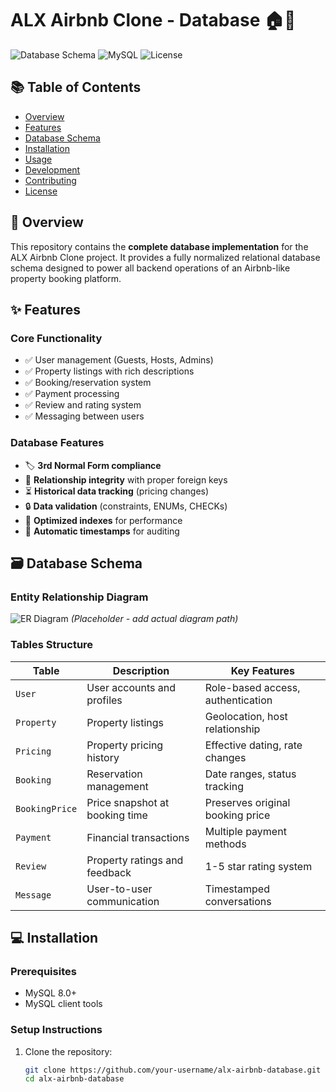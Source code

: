 # ALX Airbnb Clone - Database 🏠💾

![Database Schema](https://img.shields.io/badge/Schema-3NF-blue)
![MySQL](https://img.shields.io/badge/MySQL-8.0-orange)
![License](https://img.shields.io/badge/License-MIT-green)

## 📚 Table of Contents
- [Overview](#-overview)
- [Features](#-features)
- [Database Schema](#-database-schema)
- [Installation](#-installation)
- [Usage](#-usage)
- [Development](#-development)
- [Contributing](#-contributing)
- [License](#-license)

## 🌟 Overview

This repository contains the **complete database implementation** for the ALX Airbnb Clone project. It provides a fully normalized relational database schema designed to power all backend operations of an Airbnb-like property booking platform.

## ✨ Features

### Core Functionality
- ✅ User management (Guests, Hosts, Admins)
- ✅ Property listings with rich descriptions
- ✅ Booking/reservation system
- ✅ Payment processing
- ✅ Review and rating system
- ✅ Messaging between users

### Database Features
- 🏷️ **3rd Normal Form compliance**
- 🔗 **Relationship integrity** with proper foreign keys
- ⏳ **Historical data tracking** (pricing changes)
- 🔒 **Data validation** (constraints, ENUMs, CHECKs)
- 🚀 **Optimized indexes** for performance
- 📅 **Automatic timestamps** for auditing

## 🗃️ Database Schema

### Entity Relationship Diagram
![ER Diagram](docs/er_diagram.png) *(Placeholder - add actual diagram path)*

### Tables Structure

| Table          | Description                          | Key Features                          |
|----------------|--------------------------------------|---------------------------------------|
| `User`         | User accounts and profiles           | Role-based access, authentication     |
| `Property`     | Property listings                    | Geolocation, host relationship       |
| `Pricing`      | Property pricing history             | Effective dating, rate changes       |
| `Booking`      | Reservation management               | Date ranges, status tracking         |
| `BookingPrice` | Price snapshot at booking time       | Preserves original booking price     |
| `Payment`      | Financial transactions               | Multiple payment methods             |
| `Review`       | Property ratings and feedback        | 1-5 star rating system               |
| `Message`      | User-to-user communication           | Timestamped conversations            |

## 💻 Installation

### Prerequisites
- MySQL 8.0+
- MySQL client tools

### Setup Instructions

1. Clone the repository:
   ```bash
   git clone https://github.com/your-username/alx-airbnb-database.git
   cd alx-airbnb-database
